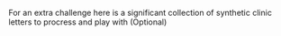 For an extra challenge here is a significant collection of synthetic clinic letters to procress and play with (Optional)
